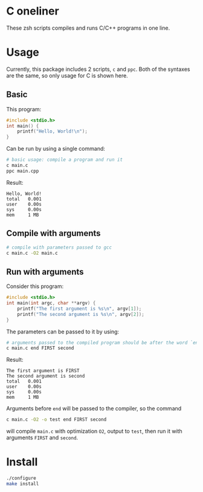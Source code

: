# C oneliner
These zsh scripts compiles and runs C/C++ programs in one line.

# Usage

Currently, this package includes 2 scripts, `c` and `ppc`. Both of the syntaxes are the same, so only usage for C is shown here.

## Basic

This program:

```c
#include <stdio.h>
int main() {
    printf("Hello, World!\n");
}
```

Can be run by using a single command:

```bash
# basic usage: compile a program and run it
c main.c
ppc main.cpp
```

Result:

```
Hello, World!
total   0.001
user    0.00s
sys     0.00s
mem     1 MB
```

## Compile with arguments

```bash
# compile with parameters passed to gcc
c main.c -O2 main.c
```

## Run with arguments

Consider this program:

```c
#include <stdio.h>
int main(int argc, char **argv) {
    printf("The first argument is %s\n", argv[1]);
    printf("The second argument is %s\n", argv[2]);
}
```

The parameters can be passed to it by using:

```bash
# arguments passed to the compiled program should be after the word `end`
c main.c end FIRST second
```

Result:

```
The first argument is FIRST
The second argument is second
total   0.001
user    0.00s
sys     0.00s
mem     1 MB
```

Arguments before `end` will be passed to the compiler, so the command

```bash
c main.c -O2 -o test end FIRST second
```

will compile `main.c` with optimization `O2`, output to `test`, then run it with arguments `FIRST` and `second`.

# Install

```bash
./configure
make install
```

